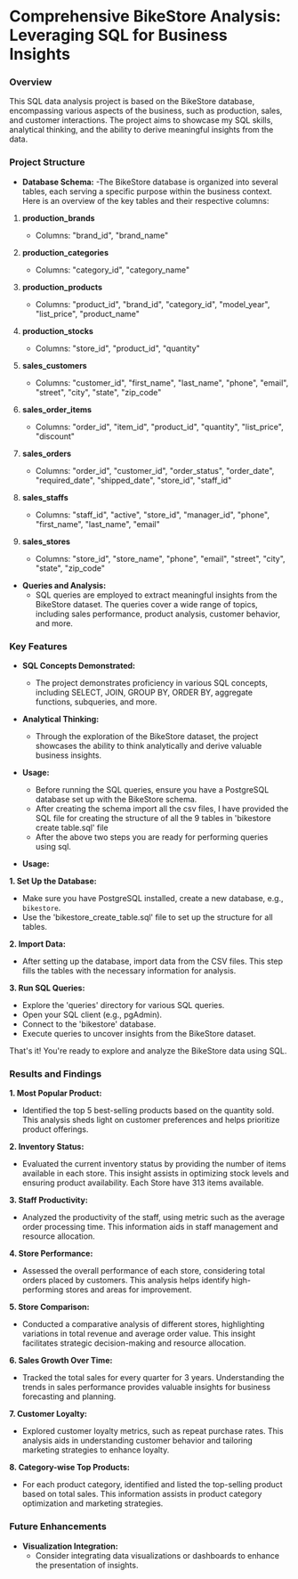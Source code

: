# Comprehensive BikeStore Analysis: Leveraging SQL for Business Insights

 <h3>Overview</h3>

This SQL data analysis project is based on the BikeStore database, encompassing various aspects of the business, such as production, sales, and customer interactions. The project aims to showcase my SQL skills, analytical thinking, and the ability to derive meaningful insights from the data.

 <h3>Project Structure</h3>

- **Database Schema:**
-The BikeStore database is organized into several tables, each serving a specific purpose within the business context. Here is an overview of the key tables and their respective columns:

1. **production_brands**
   - Columns: "brand_id", "brand_name"

2. **production_categories**
   - Columns: "category_id", "category_name"

3. **production_products**
   - Columns: "product_id", "brand_id", "category_id", "model_year", "list_price", "product_name"

4. **production_stocks**
   - Columns: "store_id", "product_id", "quantity"

5. **sales_customers**
   - Columns: "customer_id", "first_name", "last_name", "phone", "email", "street", "city", "state", "zip_code"

6. **sales_order_items**
   - Columns: "order_id", "item_id", "product_id", "quantity", "list_price", "discount"

7. **sales_orders**
   - Columns: "order_id", "customer_id", "order_status", "order_date", "required_date", "shipped_date", "store_id", "staff_id"

8. **sales_staffs**
   - Columns: "staff_id", "active", "store_id", "manager_id", "phone", "first_name", "last_name", "email"

9. **sales_stores**
   - Columns: "store_id", "store_name", "phone", "email", "street", "city", "state", "zip_code"

- **Queries and Analysis:**
  - SQL queries are employed to extract meaningful insights from the BikeStore dataset. The queries cover a wide range of topics, including sales performance, product analysis, customer behavior, and more.

 <h3>Key Features</h3>

- **SQL Concepts Demonstrated:**
  - The project demonstrates proficiency in various SQL concepts, including SELECT, JOIN, GROUP BY, ORDER BY, aggregate functions, subqueries, and more.

- **Analytical Thinking:**
  - Through the exploration of the BikeStore dataset, the project showcases the ability to think analytically and derive valuable business insights.

 - **Usage:**
    - Before running the SQL queries, ensure you have a PostgreSQL database set up with the BikeStore schema.
    - After creating the schema import all the csv files, I have provided the SQL file for creating the structure of all the 9 tables in 'bikestore create table.sql' file
    - After the above two steps you are ready for performing queries using sql.
- **Usage:**

**1. Set Up the Database:**

- Make sure you have PostgreSQL installed, create a new database, e.g., `bikestore`.
- Use the 'bikestore_create_table.sql' file to set up the structure for all tables.

**2. Import Data:**

- After setting up the database, import data from the CSV files. This step fills the tables with the necessary information for analysis.

**3. Run SQL Queries:**

- Explore the 'queries' directory for various SQL queries.
- Open your SQL client (e.g., pgAdmin).
- Connect to the 'bikestore' database.
- Execute queries to uncover insights from the BikeStore dataset.

That's it! You're ready to explore and analyze the BikeStore data using SQL.


<h3>Results and Findings</h3>

  **1. Most Popular Product:**
  - Identified the top 5 best-selling products based on the quantity sold. This analysis sheds light on customer preferences and helps prioritize product offerings.

  **2. Inventory Status:**
  - Evaluated the current inventory status by providing the number of items available in each store. This insight assists in optimizing stock levels and ensuring product availability. Each Store have 313 items available.

  **3. Staff Productivity:**
  - Analyzed the productivity of the staff, using metric such as the average order processing time. This information aids in staff management and resource allocation.

**4. Store Performance:**
  - Assessed the overall performance of each store, considering total orders placed by customers. This analysis helps identify high-performing stores and areas for improvement.

**5. Store Comparison:**
  - Conducted a comparative analysis of different stores, highlighting variations in total revenue and average order value. This insight facilitates strategic decision-making and resource allocation.

**6. Sales Growth Over Time:**
  - Tracked the total sales for every quarter for 3 years. Understanding the trends in sales performance provides valuable insights for business forecasting and planning.

**7. Customer Loyalty:**
  - Explored customer loyalty metrics, such as repeat purchase rates. This analysis aids in understanding customer behavior and tailoring marketing strategies to enhance loyalty.

**8. Category-wise Top Products:**
  - For each product category, identified and listed the top-selling product based on total sales. This information assists in product category optimization and marketing strategies.

 <h3>Future Enhancements</h3>

- **Visualization Integration:**
  - Consider integrating data visualizations or dashboards to enhance the presentation of insights.
